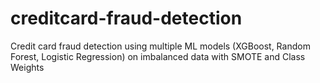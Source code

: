 # creditcard-fraud-detection
Credit card fraud detection using multiple ML models (XGBoost, Random Forest, Logistic Regression) on imbalanced data with SMOTE and Class Weights
